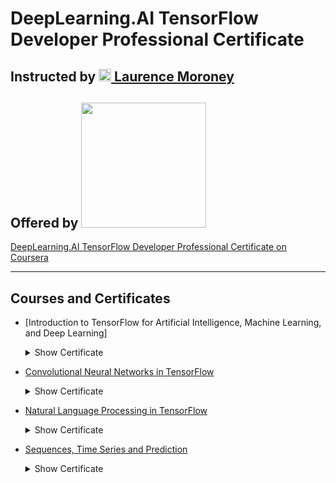 # DeepLearning.AI TensorFlow Developer Professional Certificate

## Instructed by [<img src="https://github.com/williamcwi/DeepLearning.AI-TensorFlow-Developer-Professional-Certificate/blob/master/misc/img/laurence_moroney.png" width="20"/> Laurence Moroney](https://laurencemoroney.com/about.html)
## Offered by [<img src="https://github.com/williamcwi/DeepLearning.AI-TensorFlow-Developer-Professional-Certificate/blob/master/misc/img/deeplearning_logo.png" width="200"/>](https://www.deeplearning.ai)

[DeepLearning.AI TensorFlow Developer Professional Certificate on Coursera](https://www.coursera.org/professional-certificates/tensorflow-in-practice)

---

## Courses and Certificates
  - [Introduction to TensorFlow for Artificial Intelligence, Machine Learning, and Deep Learning] <details>
    <summary>Show Certificate</summary><p>

      [<img src= />](https://coursera.org/verify/4WL4PB9D583Q)

  </p></details>

  - [Convolutional Neural Networks in TensorFlow](https://github.com/williamcwi/DeepLearning.AI-TensorFlow-Developer-Professional-Certificate/tree/master/2.%20Convolutional%20Neural%20Networks%20in%20TensorFlow) <details>
    <summary>Show Certificate</summary><p>

      [<img src= />](https://coursera.org/verify/PX4BBR47VY5X)

  </p></details>

  - [Natural Language Processing in TensorFlow](https://github.com/williamcwi/DeepLearning.AI-TensorFlow-Developer-Professional-Certificate/tree/master/3.%20Natural%20Language%20Processing%20in%20TensorFlow) <details>
    <summary>Show Certificate</summary><p>

      [<img src= />](https://coursera.org/verify/JCGQ7E93HKX2)

  </p></details>

  - [Sequences, Time Series and Prediction](https://github.com/williamcwi/DeepLearning.AI-TensorFlow-Developer-Professional-Certificate/tree/master/4.%20Sequences%2C%20Time%20Serirs%20and%20Prediction) <details>
    <summary>Show Certificate</summary><p>

      [<img src= />](https://coursera.org/verify/Q4THAWDKPCUL)

  </p></details>
